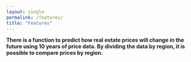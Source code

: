 ```yaml
---
layout: single
permalink: /features/
title: "Features"
---
```


**There is a function to predict how real estate prices will change in the future using 10 years of price data. By dividing the data by region, it is possible to compare prices by region.**